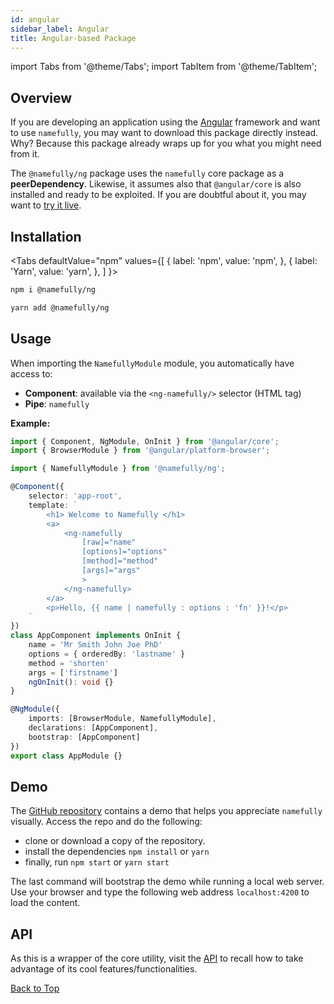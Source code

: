 ```yaml
---
id: angular
sidebar_label: Angular
title: Angular-based Package
---
```


import Tabs from '@theme/Tabs';
import TabItem from '@theme/TabItem';

## Overview

If you are developing an application using the [Angular](https://angular.io)
framework and want to use `namefully`, you may want to download this package directly
instead. Why? Because this package already wraps up for you what you might
need from it.

The `@namefully/ng` package uses the `namefully` core package as a **peerDependency**.
Likewise, it assumes also that `@angular/core` is also installed and ready to be
exploited. If you are doubtful about it, you may want to
[try it live](https://stackblitz.com/edit/namefully-ng).

## Installation

<Tabs
defaultValue="npm"
values={[
{ label: 'npm', value: 'npm', },
{ label: 'Yarn', value: 'yarn', },
]
}>
<TabItem
    value="npm">

```sh
npm i @namefully/ng
```

</TabItem>
<TabItem value="yarn"
>

```sh
yarn add @namefully/ng
```

</TabItem>
</Tabs>

## Usage

When importing the `NamefullyModule` module, you automatically have access to:

- **Component**: available via the `<ng-namefully/>` selector (HTML tag)
- **Pipe**: `namefully`

**Example:**

```ts
import { Component, NgModule, OnInit } from '@angular/core';
import { BrowserModule } from '@angular/platform-browser';

import { NamefullyModule } from '@namefully/ng';

@Component({
    selector: 'app-root',
    template: `
        <h1> Welcome to Namefully </h1>
        <a>
            <ng-namefully
                [raw]="name"
                [options]="options"
                [method]="method"
                [args]="args"
                >
            </ng-namefully>
        </a>
        <p>Hello, {{ name | namefully : options : 'fn' }}!</p>
    `
})
class AppComponent implements OnInit {
    name = 'Mr Smith John Joe PhD'
    options = { orderedBy: 'lastname' }
    method = 'shorten'
    args = ['firstname']
    ngOnInit(): void {}
}

@NgModule({
    imports: [BrowserModule, NamefullyModule],
    declarations: [AppComponent],
    bootstrap: [AppComponent]
})
export class AppModule {}
```

## Demo

The [GitHub repository](https://github.com/ralflorent/namefully-ng) contains a
demo that helps you appreciate `namefully` visually. Access the repo and do the
following:

- clone or download a copy of the repository.
- install the dependencies `npm install` or `yarn`
- finally, run `npm start` or `yarn start`

The last command will bootstrap the demo while running a local web server. Use
your browser and type the following web address `localhost:4200` to load the
content.

## API

As this is a wrapper of the core utility, visit the [API](api-quick-reference) to recall how
to take advantage of its cool features/functionalities.

[Back to Top](#overview)
